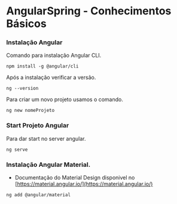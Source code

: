 # AngularSpring - Conhecimentos Básicos

### Instalação Angular

Comando para instalação Angular CLI.

`npm install -g @angular/cli`

Após a instalação verificar a versão.

`ng --version`

Para criar um novo projeto usamos o comando.

`ng new nomeProjeto`

### Start Projeto Angular

Para dar start no server angular.

`ng serve`


### Instalação Angular Material.

* Documentação do Material Design disponivel no [https://material.angular.io/](https://material.angular.io/)

`ng add @angular/material`
